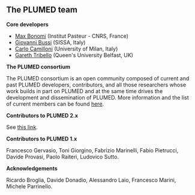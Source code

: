 The PLUMED team
-----------------------------

__Core developers__

* [Max Bonomi](https://research.pasteur.fr/en/member/massimiliano-bonomi/) (Institut Pasteur - CNRS, France) 
* [Giovanni Bussi](http://people.sissa.it/%7Ebussi) (SISSA, Italy)
* [Carlo Camilloni](http://sites.unimi.it/camilloni) (University of Milan, Italy)
* [Gareth Tribello](http://titus.phy.qub.ac.uk/members/gareth/) (Queen's University Belfast, UK)

__The PLUMED consortium__

The PLUMED consortium is an open community composed of current and past PLUMED developers, contributors, and all those researchers whose work builds in part on PLUMED and at the same time drives the development and dissemination of PLUMED.
More information and the list of current members can be found [here](http://www.plumed-nest.org/Members.html).

__Contributors to PLUMED 2.x__

See [this link](https://github.com/plumed/plumed2/graphs/contributors).

__Contributors to PLUMED 1.x__

Francesco Gervasio, Toni Giorgino, Fabrizio Marinelli, Fabio Pietrucci, Davide Provasi, Paolo Raiteri, Ludovico Sutto.

__Acknowledgements__

Ricardo Broglia, Davide Donadio, Alessandro Laio, Francesco Marini, Michele Parrinello.
